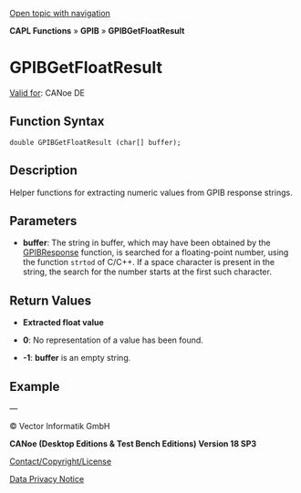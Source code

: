 [Open topic with navigation](../../../../../CANoeDEFamily.htm#Topics/CAPLFunctions/GPIB/Functions/CAPLfunctionGPIBGetFloatResult.md)

**CAPL Functions** » **GPIB** » **GPIBGetFloatResult**

# GPIBGetFloatResult

[Valid for](../../../Shared/FeatureAvailability.md): CANoe DE

## Function Syntax

```plaintext
double GPIBGetFloatResult (char[] buffer);
```

## Description

Helper functions for extracting numeric values from GPIB response strings.

## Parameters

- **buffer**: The string in buffer, which may have been obtained by the [GPIBResponse](CAPLfunctionGPIBResponse.md) function, is searched for a floating-point number, using the function `strtod` of C/C++. If a space character is present in the string, the search for the number starts at the first such character.

## Return Values

- **Extracted float value**

- **0**: No representation of a value has been found.

- **-1**: **buffer** is an empty string.

## Example

—

© Vector Informatik GmbH

**CANoe (Desktop Editions & Test Bench Editions) Version 18 SP3**

[Contact/Copyright/License](../../../Shared/ContactCopyrightLicense.md)

[Data Privacy Notice](https://www.vector.com/int/en/company/get-info/privacy-policy/)